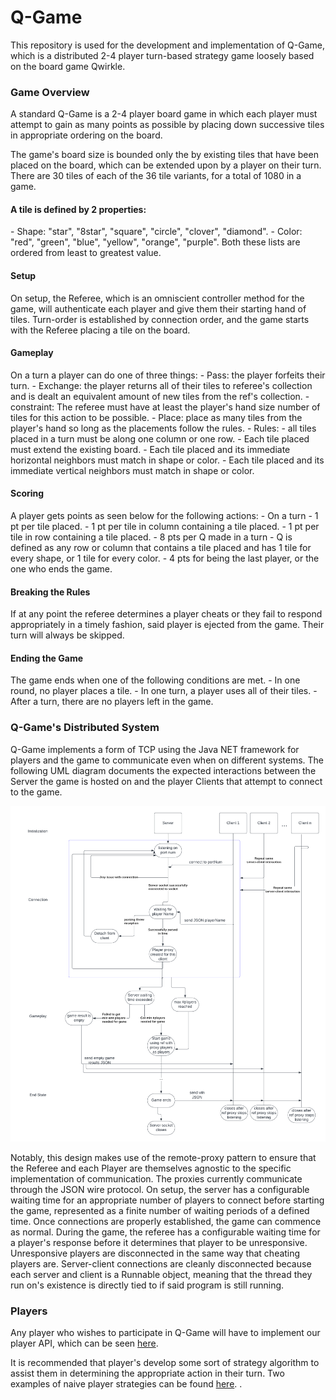 # Q-Game

This repository is used for the development and implementation
of Q-Game, which is a distributed 2-4 player turn-based strategy game
loosely based on the board game Qwirkle.

<h3>Game Overview</h3>

A standard Q-Game is a 2-4 player board game in which each player must attempt to gain as
many points as possible by placing down successive tiles in appropriate ordering
on the board.

The game's board size is bounded only the by existing tiles that have been placed on
the board, which can be extended upon by a player on their turn. There are 30 tiles of
each of the 36 tile variants, for a total of 1080 in a game.

<h4>A tile is defined by 2 properties:</h4>
- Shape: "star", "8star", "square", "circle", "clover", "diamond".
- Color: "red", "green", "blue", "yellow", "orange", "purple".  
Both these lists are ordered from least to greatest value.

<h4>Setup</h4>
On setup, the Referee, which is an omniscient controller method
for the game, will authenticate each player and give them
their starting hand of tiles. Turn-order is established by connection
order, and the game starts with the Referee placing a tile on the
board.

<h4>Gameplay</h4>
On a turn a player can do one of three things:
- Pass: the player forfeits their turn. 
- Exchange: the player returns all of their tiles to 
referee's collection and is dealt an equivalent amount
of new tiles from the ref's collection. 
  - constraint: The referee must have at least the player's
  hand size number of tiles for this action to be possible.
- Place: place as many tiles from the player's hand so long as
the placements follow the rules. 
  - Rules:
    - all tiles placed in a turn must be along one column or
   one row. 
    - Each tile placed must extend the existing board.
    - Each tile placed and its immediate horizontal neighbors must match in shape or color.
    - Each tile placed and its immediate vertical neighbors must match in shape or color.

<h4>Scoring</h4>
A player gets points as seen below for the following actions:
- On a turn
  - 1 pt per tile placed.
  - 1 pt per tile in column containing a tile placed.
  - 1 pt per tile in row containing a tile placed.
  - 8 pts per Q made in a turn
    - Q is defined as any row or column that contains a tile placed
    and has 1 tile for every shape, or 1 tile for every color. 
  - 4 pts for being the last player, or the one who ends the game.

<h4>Breaking the Rules</h4>
If at any point the referee determines a player cheats or they fail
to respond appropriately in a timely fashion, said player is ejected from
the game. Their turn will always be skipped.

<h4>Ending the Game</h4>
The game ends when one of the following conditions are met. 
- In one round, no player places a tile. 
- In one turn, a player uses all of their tiles.
- After a turn, there are no players left in the game.

<h3>Q-Game's Distributed System</h3>
Q-Game implements a form of TCP using the Java NET
framework for players and the game to communicate even when on
different systems. The following UML diagram documents the expected
interactions between the Server the game is hosted on and the player
Clients that attempt to connect to the game.

![remote-interactions.png](Q/Planning/remote-interactions.png)

Notably, this design makes use of the remote-proxy pattern to
ensure that the Referee and each Player are themselves agnostic
to the specific implementation of communication. The proxies currently
communicate through the JSON wire protocol. On setup, the server has
a configurable waiting time for an appropriate number of players to
connect before starting the game, represented as a finite number of
waiting periods of a defined time. Once connections are properly established,
the game can commence as normal. During the game, the referee has a
configurable waiting time for a player's response before it determines that
player to be unresponsive. Unresponsive players are disconnected in the same
way that cheating players are. Server-client connections are cleanly disconnected
because each server and client is a Runnable object, meaning that the thread
they run on's existence is directly tied to if said program is still running.

<h3>Players</h3>

Any player who wishes to participate in Q-Game will have to implement
our player API, which can be seen [here](https://github.com/ethandcosta/qgame/blob/main/Q/Player/player.java).

It is recommended that player's develop some sort of strategy algorithm
to assist them in determining the appropriate action in their turn. Two examples
of naive player strategies can be found [here](https://github.com/ethandcosta/qgame/tree/main/Q/Common/src/qgame/player/strategy).
.
